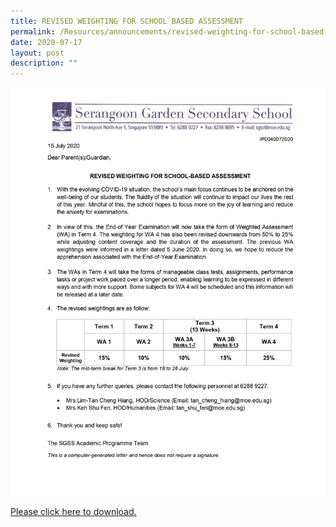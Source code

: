 ```yaml
---
title: REVISED WEIGHTING FOR SCHOOL BASED ASSESSMENT
permalink: /Resources/announcements/revised-weighting-for-school-based-assessment/
date: 2020-07-17
layout: post
description: ""
---
```

![](/images/IP0040072020_Parent-Letter_Revised-SBA-Weighting_Final-15-Jul_cleared-V2.jpg)

<a href="/files/Announcement/2022-Term-2-Class-Timetable-10032022.pdf" target = "_blank"> Please click here to download. </a>

